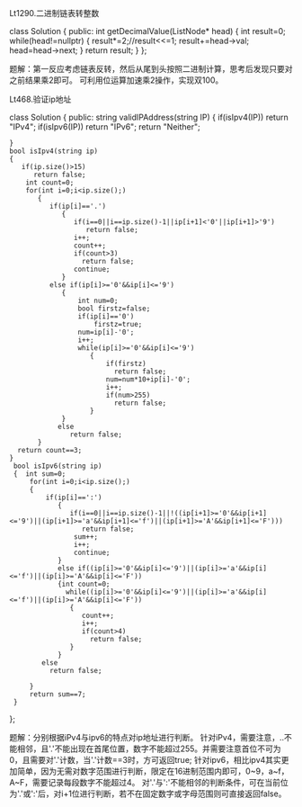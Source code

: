 
Lt1290.二进制链表转整数

class Solution {
public:
    int getDecimalValue(ListNode* head) {
       int result=0;
        while(head!=nullptr)
          {
             result*=2;//result<<=1;
             result+=head->val;
             head=head->next;
          }
        return result;
    }
};

题解：第一反应考虑链表反转，然后从尾到头按照二进制计算，思考后发现只要对之前结果乘2即可。
可利用位运算加速乘2操作，实现双100。

Lt468.验证ip地址 

class Solution {
public:
    string validIPAddress(string IP) {
     if(isIpv4(IP))
       return "IPv4";
     if(isIpv6(IP))
        return "IPv6";
    return "Neither";

    }
    bool isIpv4(string ip)
    {
       if(ip.size()>15)
          return false;
        int count=0;
        for(int i=0;i<ip.size();)
           {
              if(ip[i]=='.')
                 {
                    if(i==0||i==ip.size()-1||ip[i+1]<'0'||ip[i+1]>'9')
                       return false;
                    i++;
                    count++;
                    if(count>3)
                      return false;
                    continue;
                 }
              else if(ip[i]>='0'&&ip[i]<='9')
                 {
                     int num=0;
                     bool firstz=false;
                     if(ip[i]=='0')
                         firstz=true;
                     num=ip[i]-'0';
                     i++;
                     while(ip[i]>='0'&&ip[i]<='9')
                        {
                            if(firstz)
                              return false;
                            num=num*10+ip[i]-'0';
                            i++;
                            if(num>255)
                              return false;
                        }
                 }
                else  
                   return false;
           }
      return count==3;
    }
     bool isIpv6(string ip)
     {  int sum=0;
         for(int i=0;i<ip.size();)
         {
             if(ip[i]==':')
                { 
                   if(i==0||i==ip.size()-1||!((ip[i+1]>='0'&&ip[i+1]<='9')||(ip[i+1]>='a'&&ip[i+1]<='f')||(ip[i+1]>='A'&&ip[i+1]<='F')))
                      return false;
                    sum++;
                    i++;
                    continue;
                }
                else if((ip[i]>='0'&&ip[i]<='9')||(ip[i]>='a'&&ip[i]<='f')||(ip[i]>='A'&&ip[i]<='F'))
                {int count=0;
                  while((ip[i]>='0'&&ip[i]<='9')||(ip[i]>='a'&&ip[i]<='f')||(ip[i]>='A'&&ip[i]<='F'))
                   {
                      count++;
                      i++;
                      if(count>4)
                        return false;
                   } 
                }
            else 
              return false;
            
         }
         return sum==7;
     }
};

题解：分别根据iPv4与ipv6的特点对ip地址进行判断。
针对iPv4，需要注意，..不能相邻，且'.'不能出现在首尾位置，数字不能超过255。并需要注意首位不可为0，且需要对'.'计数，当'.'计数==3时，方可返回true;
针对ipv6，相比ipv4其实更加简单，因为无需对数字范围进行判断，限定在16进制范围内即可，0~9，a~f，A~F，需要记录每段数字不能超过4。
对'.'与':'不能相邻的判断条件，可在当前位为'.'或':'后，对i+1位进行判断，若不在固定数字或字母范围则可直接返回false。
